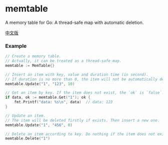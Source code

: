 # memtable
A memory table for Go: A thread-safe map with automatic deletion.

[中文版](https://github.com/kaiopen/memtable/master/README.md)

### Example
```go
// Create a memory table.
// Actually, it can be treated as a thread-safe map.
memtable := MemTable{}

// Insert an item with key, value and duration time (in second).
// If duration is no more than 0, the item will not be automatically deleted.
memtable.Update("1", "123", 10)

// Get an item by key. If the item does not exist, the `ok` is `false`.
if data, ok := memtable.Get("1"); ok {
    fmt.Printf("data: %s\n", data)  // data: 123
}

// Update an item.
// The item will be deleted firstly if exists. Then insert a new one.
memtable.Update("1", "456", 0)

// Delete an item according to key. Do nothing if the item does not exist.
memtable.Delete("1")
```